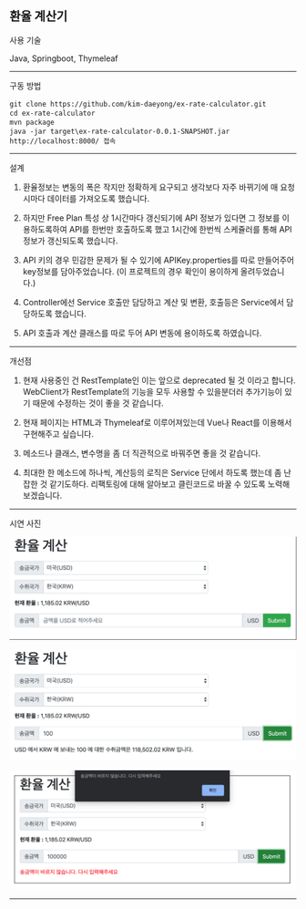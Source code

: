 환율 계산기
---

사용 기술 

Java, Springboot, Thymeleaf

---

구동 방법
~~~
git clone https://github.com/kim-daeyong/ex-rate-calculator.git
cd ex-rate-calculator
mvn package
java -jar target\ex-rate-calculator-0.0.1-SNAPSHOT.jar
http://localhost:8000/ 접속
~~~

---

설계



1. 환율정보는 변동의 폭은 작지만 정확하게 요구되고 생각보다 자주 바뀌기에 매 요청 시마다 데이터를 가져오도록 했습니다. 

2. 하지만 Free Plan 특성 상 1시간마다 갱신되기에 API 정보가 있다면 그 정보를 이용하도록하여 API를 한번만 호출하도록 했고
   1시간에 한번씩 스케쥴러를 통해 API 정보가 갱신되도록 했습니다.

3. API 키의 경우 민감한 문제가 될 수 있기에 APIKey.properties를 따로 만들어주어 key정보를 담아주었습니다.
    (이 프로젝트의 경우 확인이 용이하게 올려두었습니다.)

4. Controller에선 Service 호출만 담당하고 계산 및 변환, 호출등은 Service에서 담당하도록 했습니다.

5. API 호출과 계산 클래스를 따로 두어 API 변동에 용이하도록 하였습니다.

---

개선점

1. 현재 사용중인 건 RestTemplate인 이는 앞으로 deprecated 될 것 이라고 합니다.  
   WebClient가 RestTemplate의 기능을 모두 사용할 수 있을분더러 추가기능이 있기 때문에 수정하는 것이 좋을 것 같습니다.
   
2. 현재 페이지는 HTML과 Thymeleaf로 이루어져있는데 Vue나 React를 이용해서 구현해주고 싶습니다.

3. 메소드나 클래스, 변수명을 좀 더 직관적으로 바꿔주면 좋을 것 같습니다.

4. 최대한 한 메소드에 하나씩, 계산등의 로직은 Service 단에서 하도록 했는데 좀 난잡한 것 같기도하다.
   리팩토링에 대해 알아보고 클린코드로 바꿀 수 있도록 노력해보겠습니다.

---

시연 사진

![a](/docs/a.png)

![b](/docs/b.png)

![c](docs/c.png)

---